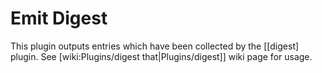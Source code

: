 # Emit Digest
This plugin outputs entries which have been collected by the [[digest] plugin. See [wiki:Plugins/digest that|Plugins/digest]] wiki page for usage.
